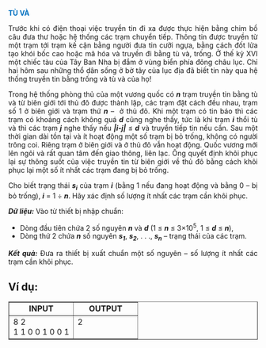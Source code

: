 <div class="problem_description" id="problem_description">
			<p><strong><span style="color:#0070c0">TÙ VÀ</span></strong></p>

<p style="text-align:justify">Trước khi có điện thoại việc truyền tin đi xa được thực hiện bằng chim bồ câu đưa thư hoặc hệ thống các trạm chuyển tiếp. Thông tin được truyền từ một trạm tới trạm kế cận bằng người đưa tin cưỡi ngựa, bằng cách đốt lửa tạo khói bốc cao hoặc mã hóa và truyền đi bằng tù và, trống. Ở thế kỷ XVI một chiếc tàu của Tây Ban Nha bị đắm ở vùng biển phía đông châu lục. Chỉ hai hôm sau những thổ dân sống ở bờ tây của lục địa đã biết tin này qua hệ thống truyền tin bằng trống và tù và của họ!</p>

<p style="text-align:justify">Trong hệ thống phòng thủ của một vương quốc có <strong><em>n</em></strong> trạm truyền tin bằng tù và từ biên giới tới thủ đô được thành lập, các trạm đặt cách đều nhau, trạm số 1 ở biên giới và trạm thứ <strong><em>n</em></strong> –&nbsp; ở thủ đô. Khi một trạm có tin báo thì các trạm có khoảng cách không quá <strong><em>d</em></strong> cũng nghe thấy, tức là khi trạm <strong><em>i</em></strong> thổi tù và thì các trạm <strong><em>j</em></strong> nghe thấy nếu <strong><em>|i-j|</em></strong> ≤ <strong><em>d</em></strong> và truyền tiếp tin nếu cần. Sau một thời gian dài tồn tại và ít hoạt động một số trạm bị bỏ trống, không có người trông coi. Riêng trạm ở biên giới và ở thủ đô vẫn hoạt động. Quốc vương mới lên ngôi và rất quan tâm đến giao thông, liên lạc. Ông quyết định khôi phục lại sự thông suốt của việc truyền tin từ biên giới về thủ đô bằng cách khôi phục lại một số ít nhất các trạm đang bị bỏ trống.</p>

<p style="text-align:justify">Cho biết trạng thái <strong><em>s<sub>i</sub></em></strong> của trạm <strong><em>i</em></strong> (bằng 1 nếu đang hoạt động và bằng 0 – bị bỏ trống), <strong><em>i</em></strong> = 1 ÷ <strong><em>n</em></strong>. Hãy xác định số lượng ít nhất các trạm cần khôi phục.</p>

<p style="text-align:justify"><strong><em>Dữ liệu:</em></strong> Vào từ thiết bị nhập chuẩn:</p>

<ul>
	<li style="text-align:justify">Dòng đầu tiên chứa 2 số nguyên <strong><em>n</em></strong> và <strong><em>d</em></strong> (1 ≤ <strong><em>n</em></strong> ≤ 3×10<sup>5</sup>, 1 ≤ <strong><em>d</em></strong> ≤ <strong><em>n</em></strong>),</li>
	<li style="text-align:justify">Dòng thứ 2 chứa <strong><em>n</em></strong> số nguyên <strong><em>s<sub>1</sub></em></strong>, <strong><em>s<sub>2</sub></em></strong>, . . ., <strong><em>s<sub>n</sub></em></strong> – trạng thái của các trạm.</li>
</ul>

<p style="text-align:justify"><strong><em>Kết quả:</em></strong> Đưa ra thiết bị xuất chuẩn một số nguyên – số lượng ít nhất các trạm cần khôi phục.</p>

<h2>Ví dụ:</h2>

<table border="1" cellpadding="1" cellspacing="1" style="width:100%">
	<tbody>
		<tr>
			<td style="text-align:center; vertical-align:top; width:50%"><strong>INPUT</strong></td>
			<td style="text-align:center; vertical-align:top; width:50%"><strong>OUTPUT</strong></td>
		</tr>
		<tr>
			<td style="vertical-align:top; width:50%">8 2<br>
             1 1 0 0 1 0 0 1<br>
             </td>
			<td style="vertical-align:top; width:50%">2</td>
		</tr>
	</tbody>
</table>


